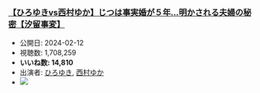 ### [【ひろゆきvs西村ゆか】じつは事実婚が５年…明かされる夫婦の秘密【汐留事変】](https://www.youtube.com/watch?v=qWJ9O7DF7ZI)
-   公開日: 2024-02-12
-   視聴数: 1,708,259
-   **いいね数: 14,810**
-   出演者: [ひろゆき](/rehacq_fan/people/ひろゆき "wikilink"), [西村ゆか](/rehacq_fan/people/西村ゆか "wikilink")
- [![](https://img.youtube.com/vi/qWJ9O7DF7ZI/hqdefault.jpg)](https://www.youtube.com/watch?v=qWJ9O7DF7ZI)
